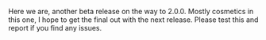 <!-- 
.. title: bley 2.0.0-beta.2 released
.. date: 2014-09-20
.. tags: 
.. link: 
.. description: 
.. type: text
-->

Here we are, another beta release on the way to 2.0.0. Mostly cosmetics in this one, I hope to get the final out with the next release. Please test this and report if you find any issues.
